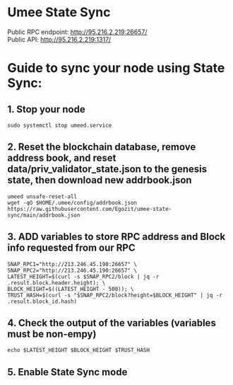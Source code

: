 # Umee State Sync

Public RPC endpoint: http://95.216.2.219:26657/  
Public API: http://95.216.2.219:1317/

# Guide to sync your node using State Sync:

## 1. Stop your node  

```
sudo systemctl stop umeed.service
```

## 2. Reset the blockchain database, remove address book, and reset data/priv_validator_state.json to the genesis state, then download new addrbook.json
```
umeed unsafe-reset-all
wget -qO $HOME/.umee/config/addrbook.json https://raw.githubusercontent.com/Egozit/umee-state-sync/main/addrbook.json
```  

## 3. ADD variables to store RPC address and Block info requested from our RPC
```
SNAP_RPC1="http://213.246.45.190:26657" \
SNAP_RPC2="http://213.246.45.190:26657" \
LATEST_HEIGHT=$(curl -s $SNAP_RPC2/block | jq -r .result.block.header.height); \
BLOCK_HEIGHT=$((LATEST_HEIGHT - 500)); \
TRUST_HASH=$(curl -s "$SNAP_RPC2/block?height=$BLOCK_HEIGHT" | jq -r .result.block_id.hash)
```

## 4. Check the output of the variables (variables must be non-empy)
```
echo $LATEST_HEIGHT $BLOCK_HEIGHT $TRUST_HASH
```

## 5. Enable State Sync mode

